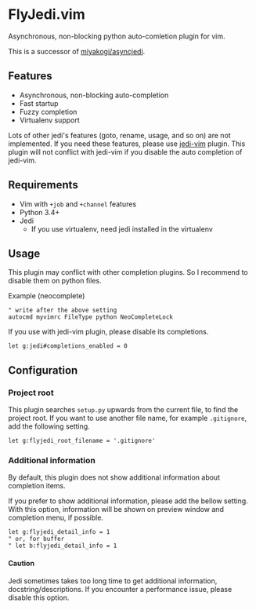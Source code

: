 # FlyJedi.vim

Asynchronous, non-blocking python auto-comletion plugin for vim.

This is a successor of [miyakogi/asyncjedi](https://github.com/miyakogi/asyncjedi).

## Features

- Asynchronous, non-blocking auto-completion
- Fast startup
- Fuzzy completion
- Virtualenv support

Lots of other jedi's features (goto, rename, usage, and so on) are not implemented.
If you need these features, please use [jedi-vim](https://github.com/davidhalter/jedi-vim) plugin.
This plugin will not conflict with jedi-vim if you disable the auto completion of jedi-vim.

## Requirements

- Vim with `+job` and `+channel` features
- Python 3.4+
- Jedi
    - If you use virtualenv, need jedi installed in the virtualenv

## Usage

This plugin may conflict with other completion plugins.
So I recommend to disable them on python files.

Example (neocomplete)

```vim
" write after the above setting
autocmd myvimrc FileType python NeoCompleteLock
```

If you use with jedi-vim plugin, please disable its completions.

```vim
let g:jedi#completions_enabled = 0
```

## Configuration

### Project root

This plugin searches `setup.py` upwards from the current file, to find the project root.
If you want to use another file name, for example `.gitignore`, add the following setting.

```vim
let g:flyjedi_root_filename = '.gitignore'
```

### Additional information

By default, this plugin does not show additional information about completion items.

If you prefer to show additional information, please add the bellow setting.
With this option, information will be shown on preview window and completion menu, if possible.

```vim
let g:flyjedi_detail_info = 1
" or, for buffer
" let b:flyjedi_detail_info = 1
```

#### Caution

Jedi sometimes takes too long time to get additional information, docstring/descriptions.
If you encounter a performance issue, please disable this option.
